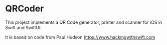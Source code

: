 # QRCoder
This project implements a QR Code generator, printer and scanner for iOS in Swift and SwiftUI

It is based on code from Paul Hudson https://www.hackingwithswift.com
